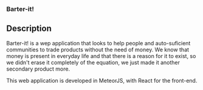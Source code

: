 ### Barter-it!

## Description

Barter-it! is a wep application that looks to help people and auto-suficient 
communities to trade products without the need of money.
We know that money is present in everyday life and that there is a 
reason for it to exist, so we didn't erase it completely of the equation, we
just made it another secondary product more.

This web application is developed in MeteorJS, with React for the front-end.

